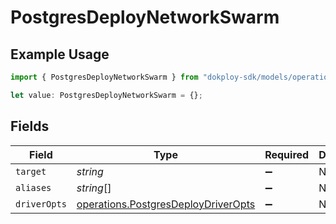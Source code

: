 # PostgresDeployNetworkSwarm

## Example Usage

```typescript
import { PostgresDeployNetworkSwarm } from "dokploy-sdk/models/operations";

let value: PostgresDeployNetworkSwarm = {};
```

## Fields

| Field                                                                                      | Type                                                                                       | Required                                                                                   | Description                                                                                |
| ------------------------------------------------------------------------------------------ | ------------------------------------------------------------------------------------------ | ------------------------------------------------------------------------------------------ | ------------------------------------------------------------------------------------------ |
| `target`                                                                                   | *string*                                                                                   | :heavy_minus_sign:                                                                         | N/A                                                                                        |
| `aliases`                                                                                  | *string*[]                                                                                 | :heavy_minus_sign:                                                                         | N/A                                                                                        |
| `driverOpts`                                                                               | [operations.PostgresDeployDriverOpts](../../models/operations/postgresdeploydriveropts.md) | :heavy_minus_sign:                                                                         | N/A                                                                                        |